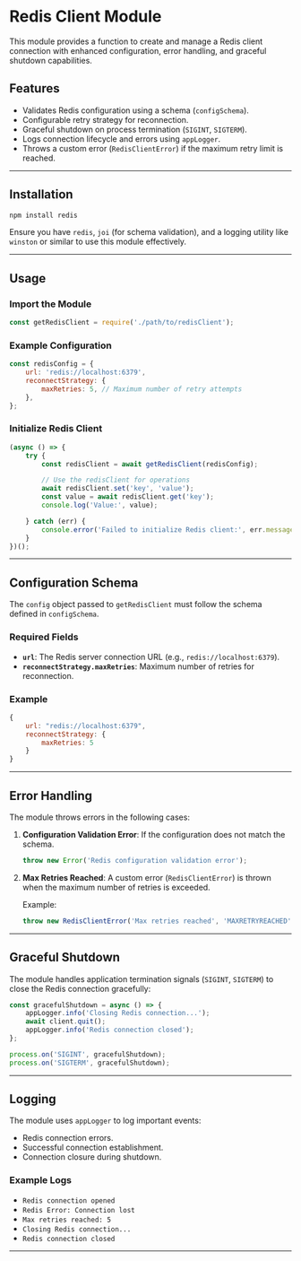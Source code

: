 # Redis Client Module

This module provides a function to create and manage a Redis client connection with enhanced configuration, error handling, and graceful shutdown capabilities.

## Features
- Validates Redis configuration using a schema (`configSchema`).
- Configurable retry strategy for reconnection.
- Graceful shutdown on process termination (`SIGINT`, `SIGTERM`).
- Logs connection lifecycle and errors using `appLogger`.
- Throws a custom error (`RedisClientError`) if the maximum retry limit is reached.

---

## Installation

```bash
npm install redis
```

Ensure you have `redis`, `joi` (for schema validation), and a logging utility like `winston` or similar to use this module effectively.

---

## Usage

### Import the Module
```javascript
const getRedisClient = require('./path/to/redisClient');
```

### Example Configuration
```javascript
const redisConfig = {
    url: 'redis://localhost:6379',
    reconnectStrategy: {
        maxRetries: 5, // Maximum number of retry attempts
    },
};
```

### Initialize Redis Client
```javascript
(async () => {
    try {
        const redisClient = await getRedisClient(redisConfig);

        // Use the redisClient for operations
        await redisClient.set('key', 'value');
        const value = await redisClient.get('key');
        console.log('Value:', value);

    } catch (err) {
        console.error('Failed to initialize Redis client:', err.message);
    }
})();
```

---

## Configuration Schema

The `config` object passed to `getRedisClient` must follow the schema defined in `configSchema`.

### Required Fields
- **`url`**: The Redis server connection URL (e.g., `redis://localhost:6379`).
- **`reconnectStrategy.maxRetries`**: Maximum number of retries for reconnection.

### Example
```javascript
{
    url: "redis://localhost:6379",
    reconnectStrategy: {
        maxRetries: 5
    }
}
```

---

## Error Handling

The module throws errors in the following cases:
1. **Configuration Validation Error**: If the configuration does not match the schema.
   ```javascript
   throw new Error('Redis configuration validation error');
   ```
2. **Max Retries Reached**: A custom error (`RedisClientError`) is thrown when the maximum number of retries is exceeded.

   Example:
   ```javascript
   throw new RedisClientError('Max retries reached', 'MAXRETRYREACHED');
   ```

---

## Graceful Shutdown

The module handles application termination signals (`SIGINT`, `SIGTERM`) to close the Redis connection gracefully:
```javascript
const gracefulShutdown = async () => {
    appLogger.info('Closing Redis connection...');
    await client.quit();
    appLogger.info('Redis connection closed');
};

process.on('SIGINT', gracefulShutdown);
process.on('SIGTERM', gracefulShutdown);
```

---

## Logging

The module uses `appLogger` to log important events:
- Redis connection errors.
- Successful connection establishment.
- Connection closure during shutdown.

### Example Logs
- `Redis connection opened`
- `Redis Error: Connection lost`
- `Max retries reached: 5`
- `Closing Redis connection...`
- `Redis connection closed`

---